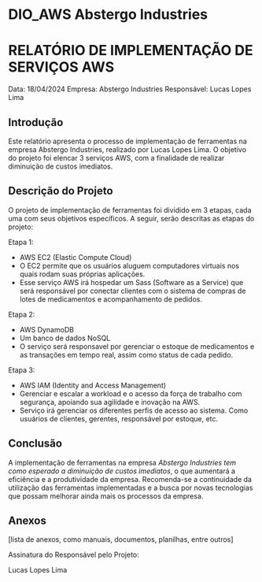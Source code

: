 # DIO_AWS Abstergo Industries
 
# RELATÓRIO DE IMPLEMENTAÇÃO DE SERVIÇOS AWS

Data: 18/04/2024
Empresa: Abstergo Industries
Responsável: Lucas Lopes Lima

## Introdução
Este relatório apresenta o processo de implementação de ferramentas na empresa Abstergo Industries, realizado por Lucas Lopes Lima. O objetivo do projeto foi elencar 3 serviços AWS, com a finalidade de realizar diminuição de custos imediatos.

## Descrição do Projeto
O projeto de implementação de ferramentas foi dividido em 3 etapas, cada uma com seus objetivos específicos. A seguir, serão descritas as etapas do projeto:

Etapa 1:
- AWS EC2 (Elastic Compute Cloud)
- O EC2 permite que os usuários aluguem computadores virtuais nos quais rodam suas próprias aplicações.
- Esse serviço AWS irá hospedar um Sass (Software as a Service) que será responsável por conectar clientes com o sistema de compras de lotes de medicamentos e acompanhamento de pedidos. 

Etapa 2:
- AWS DynamoDB
- Um banco de dados NoSQL
- O serviço será responsavel por gerenciar o estoque de medicamentos e as transações em tempo real, assim como status de cada pedido.

Etapa 3:
- AWS IAM (Identity and Access Management)
- Gerenciar e escalar a workload e o acesso da força de trabalho com segurança, apoiando sua agilidade e inovação na AWS.
- Serviço irá gerenciar os diferentes perfis de acesso ao sistema. Como usuários de clientes, gerentes, responsável por estoque, etc.



## Conclusão
A implementação de ferramentas na empresa *Abstergo Industries tem como esperado a diminuição de custos imediatos*, o que aumentará a eficiência e a produtividade da empresa. Recomenda-se a continuidade da utilização das ferramentas implementadas e a busca por novas tecnologias que possam melhorar ainda mais os processos da empresa.

## Anexos

[lista de anexos, como manuais, documentos, planilhas, entre outros]

Assinatura do Responsável pelo Projeto:

Lucas Lopes Lima